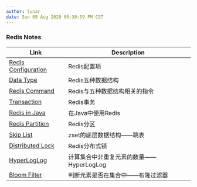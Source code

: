 ```yaml
---
author: lunar
date: Sun 09 Aug 2020 06:30:59 PM CST
---
```


### **Redis Notes**

| Link                                    | Description                             |
| --------------------------------------- | --------------------------------------- |
| [Redis Configuration](configs.md)       | Redis配置项                             |
| [Data Type](data_type.md)               | Redis五种数据结构                       |
| [Redis Command](redis_cmd.md)           | Redis与五种数据结构相关的指令           |
| [Transaction](transaction.md)           | Redis事务                               |
| [Redis in Java](redis_in_java.md)       | 在Java中使用Redis                       |
| [Redis Partition](partition.md)         | Redis分区                               |
| [Skip List](skip_list.md)               | zset的底层数据结构——跳表                |
| [Distributed Lock](distributed_lock.md) | Redis分布式锁                           |
| [HyperLogLog](hyperloglog.md)           | 计算集合中非重复元素的数量——HyperLogLog |
| [Bloom Filter](bloom_filter.md)         | 判断元素是否在集合中——布隆过滤器        |

